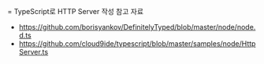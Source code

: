 = TypeScript로 HTTP Server 작성
참고 자료
- https://github.com/borisyankov/DefinitelyTyped/blob/master/node/node.d.ts
- https://github.com/cloud9ide/typescript/blob/master/samples/node/HttpServer.ts
